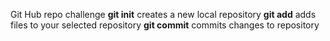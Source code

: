 Git Hub repo challenge
**git init**  creates a new local repository
**git add**  adds files to your selected repository
**git commit**  commits changes to repository
